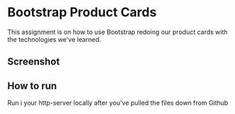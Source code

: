 # Bootstrap Product Cards  
This assignment is on how to use Bootstrap redoing our product cards with the technologies we've learned.

## Screenshot  


## How to run  
Run i your http-server locally after you've pulled the files down from Github